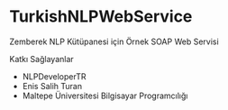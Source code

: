 # TurkishNLPWebService

Zemberek NLP Kütüpanesi için Örnek SOAP Web Servisi

Katkı Sağlayanlar
- NLPDeveloperTR
- Enis Salih Turan
- Maltepe Üniversitesi Bilgisayar Programcılığı 
